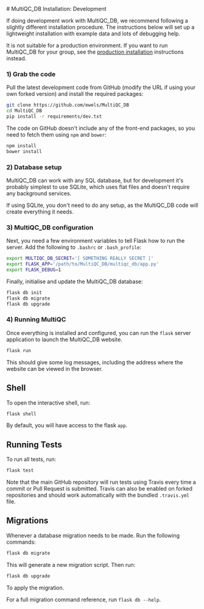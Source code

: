 # MultiQC_DB Installation: Development

If doing development work with MultiQC_DB, we recommend following a
slightly different installation procedure. The instructions below will
set up a lightweight installation with example data and lots of debugging help.

It is not suitable for a production environment. If you want to run
MultiQC_DB for your group, see the [production installation](installation-dev.md)
instructions instead.

### 1) Grab the code
Pull the latest development code from GitHub (modify the URL if using
your own forked version) and install the required packages:

```bash
git clone https://github.com/ewels/MultiQC_DB
cd MultiQC_DB
pip install -r requirements/dev.txt
```

The code on GitHub doesn't include any of the front-end packages, so
you need to fetch them using `npm` and `bower`:

```bash
npm install
bower install
```

### 2) Database setup
MultiQC_DB can work with any SQL database, but for development it's probably
simplest to use SQLite, which uses flat files and doesn't require any
background services.

If using SQLite, you don't need to do any setup, as the MultiQC_DB code
will create everything it needs.

### 3) MultiQC_DB configuration
Next, you need a few environment variables to tell Flask how to run the
server. Add the following to `.bashrc` or `.bash_profile`:

```bash
export MULTIQC_DB_SECRET='[ SOMETHING REALLY SECRET ]'
export FLASK_APP='/path/to/MultiQC_DB/multiqc_db/app.py'
export FLASK_DEBUG=1
```

Finally, initialise and update the MultiQC_DB database:

```bash
flask db init
flask db migrate
flask db upgrade
```

### 4) Running MultiQC
Once everything is installed and configured, you can run the `flask` server
application to launch the MultiQC_DB website. 

```bash
flask run
```

This should give some log messages, including the address where the website
can be viewed in the browser.


## Shell
To open the interactive shell, run:

```bash
flask shell
```

By default, you will have access to the flask `app`.


## Running Tests
To run all tests, run:

```bash
flask test
```

Note that the main GitHub repository will run tests using Travis every time
a commit or Pull Request is submitted. Travis can also be enabled on forked
repositories and should work automatically with the bundled `.travis.yml` file.

## Migrations
Whenever a database migration needs to be made. Run the following commands:

```bash
flask db migrate
```

This will generate a new migration script. Then run:

```bash
flask db upgrade
```

To apply the migration.

For a full migration command reference, run `flask db --help`.
